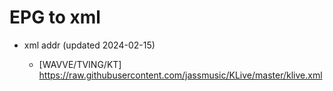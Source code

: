 # EPG to xml

* xml addr (updated 2024-02-15)

  - [WAVVE/TVING/KT]
    https://raw.githubusercontent.com/jassmusic/KLive/master/klive.xml

